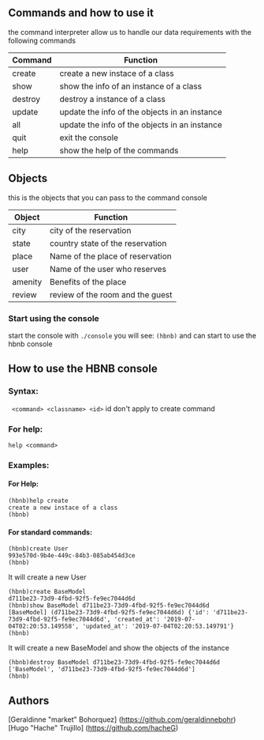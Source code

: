                                                                                        
## Commands and how to use it                                                                                         
the command interpreter allow us to handle our data requirements with the following commands
                                                                                                                      
| Command | Function |                                                                                                
| ------- | -------- |
| create | create a new instace of a class |
| show | show the info of an instance of a class |
| destroy | destroy a instance of a class |
| update | update the info of the objects in an instance |
| all | update the info of the objects in an instance |
| quit | exit the console |
| help | show the help of the commands |

## Objects
this is the objects that you can pass to the command console

| Object | Function |                                                                                                
| ------- | -------- |
| city | city of the reservation |
| state | country state of the reservation |
| place | Name of the place of reservation |
| user | Name of the user who reserves|
| amenity | Benefits of the place |
| review | review of the room and the guest |

### Start using the console
start the console with
```./console```
you will see:
```(hbnb)```
and can start to use the hbnb console
## How to use the HBNB console
### Syntax:
``` <command> <classname> <id>```
id don't apply to create command
### For help:
```help <command>```
### Examples:
#### For Help:
```
(hbnb)help create
create a new instace of a class
(hbnb)
```
#### For standard commands:
```
(hbnb)create User
993e570d-9b4e-449c-84b3-085ab454d3ce
(hbnb)
```
It will create a new User
``` 
(hbnb)create BaseModel
d711be23-73d9-4fbd-92f5-fe9ec7044d6d
(hbnb)show BaseModel d711be23-73d9-4fbd-92f5-fe9ec7044d6d
[BaseModel] (d711be23-73d9-4fbd-92f5-fe9ec7044d6d) {'id': 'd711be23-73d9-4fbd-92f5-fe9ec7044d6d', 'created_at': '2019-07-04T02:20:53.149558', 'updated_at': '2019-07-04T02:20:53.149791'}
(hbnb)
 ```
 It will create a new BaseModel and show the objects of the instance
 
```
(hbnb)destroy BaseModel d711be23-73d9-4fbd-92f5-fe9ec7044d6d
['BaseModel', 'd711be23-73d9-4fbd-92f5-fe9ec7044d6d']
(hbnb)
```
## Authors
[Geraldinne "market" Bohorquez] (https://github.com/geraldinnebohr)  
[Hugo "Hache" Trujillo] (https://github.com/hacheG)

